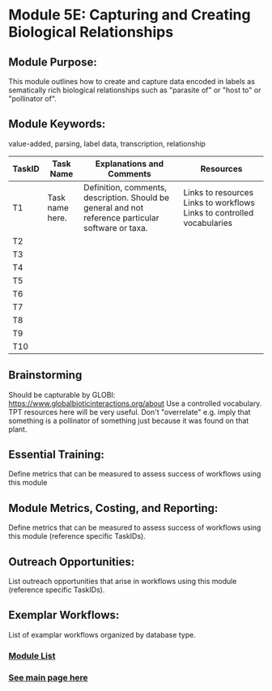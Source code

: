 # Module 5E: Capturing and Creating Biological Relationships

## Module Purpose: 
This module outlines how to create and capture data encoded in labels as sematically rich biological relationships such as "parasite of" or "host to" or "pollinator of". 

## Module Keywords: 
value-added, parsing, label data, transcription, relationship


| TaskID | Task Name | Explanations and Comments | Resources |
|--------|-----------|---------------------------|-----------|
|T1| Task name here.|Definition, comments, description. Should be general and not reference particular software or taxa.| Links to resources  Links to workflows  Links to controlled vocabularies|
|T2||||
|T3||||
|T4||||
|T5||||
|T6||||
|T7||||
|T8||||
|T9||||
|T10||||

## Brainstorming
Should be capturable by GLOBI: https://www.globalbioticinteractions.org/about
Use a controlled vocabulary.
TPT resources here will be very useful.
Don't "overrelate" e.g. imply that something is a pollinator of something just because it was found on that plant. 

## Essential Training: 
Define metrics that can be measured to assess success of workflows using this module

## Module Metrics, Costing, and Reporting: 
Define metrics that can be measured to assess success of workflows using this module (reference specific TaskIDs).

## Outreach Opportunities: 
List outreach opportunities that arise in workflows using this module (reference specific TaskIDs).

## Exemplar Workflows: 
List of examplar workflows organized by database type.

### [Module List](https://entcollnet.github.io/BugFlow/modules/)
### [See main page here](https://entcollnet.github.io/BugFlow/)
